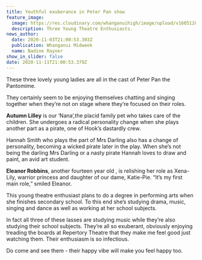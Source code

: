 ```yaml
---
title: Youthful exuberance in Peter Pan show
feature_image:
  image: https://res.cloudinary.com/whanganuihigh/image/upload/v1605128463/News/Autumn_Lilley._midweek_4.11.20_photo_reuben_janes.jpg
  description: Three Young Theatre Enthusiasts.
news_author:
  date: 2020-11-03T21:00:53.303Z
  publication: Whanganui Midweek
  name: Nadine Rayner
show_in_slider: false
date: 2020-11-11T21:00:53.379Z
---
```

These three lovely young ladies are all in the cast of Peter Pan the Pantomime. 

They certainly seem to be enjoying themselves chatting and singing together when they’re not on stage where they’re focused on their roles.

**Autumn Lilley** is our ‘Nana’,the placid family pet who takes care of the children. She undergoes a radical personality change when she plays another part as a pirate, one of Hook’s dastardly crew.

Hannah Smith who plays the part of Mrs Darling also has a change of personality, becoming a wicked pirate later in the play. When she’s not being the darling Mrs Darling or a nasty pirate Hannah loves to draw and paint, an avid art student.

**Eleanor Robbins**, another fourteen year old , is relishing her role as Xena-Lily, warrior princess and daughter of our dame, Katie-Pie. 
“It’s my first main role,” smiled Eleanor. 

This young theatre enthusiast plans to do a degree in performing arts when she finishes secondary school. To this end she’s studying drama, music, singing and dance as well as working at her school subjects.

In fact all three of these lasses are studying music while they’re also studying their school subjects. They’re all so exuberant, obviously enjoying treading the boards at Repertory Theatre that they make me feel good just watching them. Their enthusiasm is so infectious.

Do come and see them - their happy vibe will make you feel happy too.